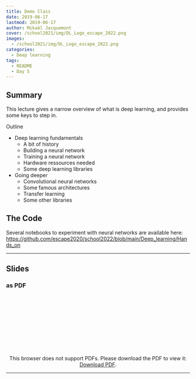 ```yaml
---
title: Demo Class
date: 2019-06-17
lastmod: 2019-06-17
author: Mikaël Jacquemont
cover: /school2021/img/DL_Logo_escape_2022.png
images:
  - /school2021/img/DL_Logo_escape_2022.png
categories:
  - Deep learning
tags:
  - README
  - Day 5
---
```




## Summary

This lecture gives a narrow overview of what is deep learning, and provides some keys to step in.

Outline

* Deep learning fundamentals
    * A bit of history
    * Building a neural network
    * Training a neural network
    * Hardware ressources needed
    * Some deep learning libraries
* Going deeper
    * Convolutional neural networks
    * Some famous architectures
    * Transfer learning
    * Some other libraries

## The Code
Several notebooks to experiment with neural networks are available here: https://github.com/escape2020/school2022/blob/main/Deep_learning/Hands_on


<hr>

## Slides

### as PDF
<CENTER>

<object data="https://github.com/escape2020/school2022/blob/main/Deep_learning/Slides/Intro_to_DL_ESCAPE_school22.pdf" type="application/pdf" width="100%" height="550px">
    <embed src="https://github.com/escape2020/school2022/blob/main/Deep_learning/Slides/Intro_to_DL_ESCAPE_school22.pdf">
        <p>This browser does not support PDFs. Please download the PDF to view it: <a href="https://github.com/escape2020/school2022/blob/deep_learning/main/Slides/Intro_to_DL_ESCAPE_school22.pdf">Download PDF</a>.</p>
    </embed>
</object>

</CENTER>


---
